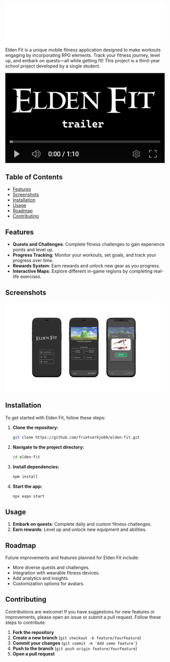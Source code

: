 ![Elden Fit Logo](assets/images/logo.png)  

Elden Fit is a unique mobile fitness application designed to make workouts engaging by incorporating RPG elements. Track your fitness journey, level up, and embark on quests—all while getting fit! This project is a third-year school project developed by a single student.


[![Watch the video](assets/images/youtube.png)](https://youtu.be/3qFRCVwvi8Y)

## Table of Contents
- [Features](#features)
- [Screenshots](#screenshots)
- [Installation](#installation)
- [Usage](#usage)
- [Roadmap](#roadmap)
- [Contributing](#contributing)

## Features
- **Quests and Challenges**: Complete fitness challenges to gain experience points and level up.
- **Progress Tracking**: Monitor your workouts, set goals, and track your progress over time.
- **Rewards System**: Earn rewards and unlock new gear as you progress.
- **Interactive Maps**: Explore different in-game regions by completing real-life exercises.

## Screenshots
![Screenshot 1](assets/images/mockup.png)

## Installation
To get started with Elden Fit, follow these steps:

1. **Clone the repository:**
    ```bash
    git clone https://github.com/frietvorkje69/elden-fit.git
    ```
2. **Navigate to the project directory:**
    ```bash
    cd elden-fit
    ```
3. **Install dependencies:**
    ```bash
    npm install
    ```
4. **Start the app:**
    ```bash
    npx expo start
    ```

## Usage
1. **Embark on quests**: Complete daily and custom fitness challenges.
2. **Earn rewards**: Level up and unlock new equipment and abilities.

## Roadmap
Future improvements and features planned for Elden Fit include:
- More diverse quests and challenges.
- Integration with wearable fitness devices.
- Add analytics and insights.
- Customization options for avatars.

## Contributing
Contributions are welcome! If you have suggestions for new features or improvements, please open an issue or submit a pull request. Follow these steps to contribute:

1. **Fork the repository**
2. **Create a new branch** (`git checkout -b feature/YourFeature`)
3. **Commit your changes** (`git commit -m 'Add some feature'`)
4. **Push to the branch** (`git push origin feature/YourFeature`)
5. **Open a pull request**

